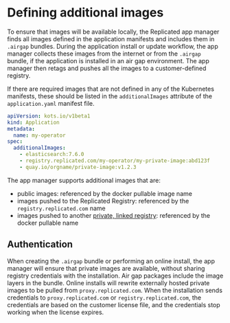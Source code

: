 # Defining additional images

To ensure that images will be available locally, the Replicated app manager finds all images defined in the application manifests and includes them in `.airgap` bundles.
During the application install or update workflow, the app manager collects these images from the internet or from the `.airgap` bundle, if the application is installed in an air gap environment. The app manager then retags and pushes all the images to a customer-defined registry.

If there are required images that are not defined in any of the Kubernetes manifests, these should be listed in the `additionalImages` attribute of the `application.yaml` manifest file.

```yaml
apiVersion: kots.io/v1beta1
kind: Application
metadata:
  name: my-operator
spec:
  additionalImages:
    - elasticsearch:7.6.0
    - registry.replicated.com/my-operator/my-private-image:abd123f
    - quay.io/orgname/private-image:v1.2.3
```

The app manager supports additional images that are:

- public images: referenced by the docker pullable image name
- images pushed to the Replicated Registry: referenced by the `registry.replicated.com` name
- images pushed to another [private, linked registry](packaging-private-images): referenced by the docker pullable name

## Authentication

When creating the `.airgap` bundle or performing an online install, the app manager will ensure that private images are available, without sharing registry credentials with the installation.
Air gap packages include the image layers in the bundle. Online installs will rewrite externally hosted private images to be pulled from `proxy.replicated.com`.
When the installation sends credentials to `proxy.replicated.com` or `registry.replicated.com`, the credentials are based on the customer license file, and the credentials stop working when the license expires.
